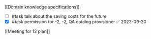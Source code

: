 [[Domain knowledge specifications]]

- [ ] #task talk about the saving costs for the future
- [x] #task permission for -2, -2, QA catalog provisioner ✅ 2023-09-20

[[Meeting for 12 plan]]
